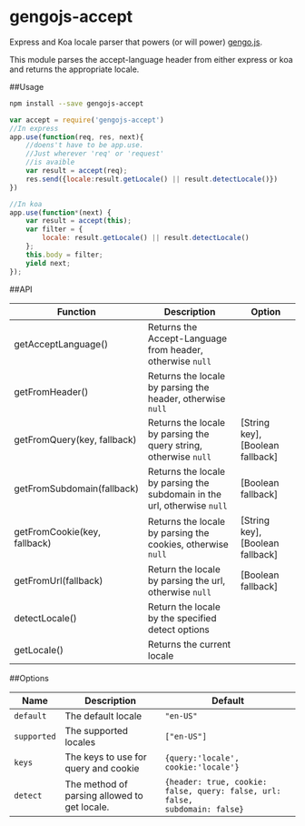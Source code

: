 # gengojs-accept
Express and Koa locale parser that powers (or will power) [gengo.js](https://github.com/iwatakeshi/gengojs).

This module parses the accept-language header from either express or koa and returns the appropriate locale.

##Usage

```bash
npm install --save gengojs-accept
```

```js
var accept = require('gengojs-accept')
//In express
app.use(function(req, res, next){
    //doens't have to be app.use.
    //Just wherever 'req' or 'request'
    //is avaible
    var result = accept(req);
    res.send({locale:result.getLocale() || result.detectLocale()})
})

//In koa
app.use(function*(next) {
    var result = accept(this);
    var filter = {
        locale: result.getLocale() || result.detectLocale()
    };
    this.body = filter;
    yield next;
});
```

##API

| Function | Description | Option
|---                |---                                     |--- |
|getAcceptLanguage()|Returns the Accept-Language from header, otherwise <code>null</code>  |    |
|getFromHeader()|Returns the locale by parsing the header, otherwise <code>null</code>      |    |
|getFromQuery(key, fallback)|Returns the locale by parsing the query string, otherwise <code>null</code>| [String key],[Boolean fallback]|
|getFromSubdomain(fallback)|Returns the locale by parsing the subdomain in the url, otherwise <code>null</code> |[Boolean fallback]|
|getFromCookie(key, fallback)|Returns the locale by parsing the cookies, otherwise <code>null</code> |[String key],[Boolean fallback]|
|getFromUrl(fallback)|Return the locale by parsing the url, otherwise <code>null</code>|[Boolean fallback]|
|detectLocale()|Return the locale by the specified detect options|    |
|getLocale()|Returns the current locale|    |

##Options

|Name  |Description | Default
|---|---|---|
|<code>default</code> | The default locale | <code>"en-US"</code>
|<code>supported</code>| The supported locales | <code>["en-US"]</code>
|<code>keys</code>| The keys to use for query and cookie | <code>{query:'locale', cookie:'locale'}</code>
|<code>detect</code>|The method of parsing allowed to get locale.| <code>{header: true, cookie: false, query: false, url: false, subdomain: false}</code>|
